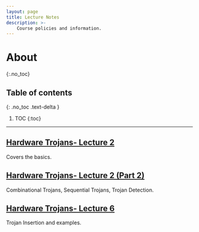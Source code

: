 ```yaml
---
layout: page
title: Lecture Notes
description: >-
    Course policies and information.
---
```


# About
{:.no_toc}

## Table of contents
{: .no_toc .text-delta }

1. TOC
{:toc}

---
## [Hardware Trojans- Lecture 2](lecture2.pdf)
Covers the basics.

## [Hardware Trojans- Lecture 2 (Part 2)](lecture2p2.pdf)
Combinational Trojans, Sequential Trojans, Trojan Detection. 


## [Hardware Trojans- Lecture 6](lecture6.pdf)
Trojan Insertion and examples.



